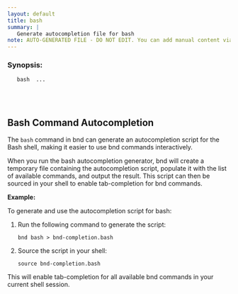 ```yaml
---
layout: default
title: bash
summary: |
   Generate autocompletion file for bash
note: AUTO-GENERATED FILE - DO NOT EDIT. You can add manual content via same filename in _ext sub-folder. 
---
```


### Synopsis: 
	   bash  ...


<!-- Manual content from: ext/bash.md --><br /><br />
## Bash Command Autocompletion

The `bash` command in bnd can generate an autocompletion script for the Bash shell, making it easier to use bnd commands interactively.

When you run the bash autocompletion generator, bnd will create a temporary file containing the autocompletion script, populate it with the list of available commands, and output the result. This script can then be sourced in your shell to enable tab-completion for bnd commands.

**Example:**

To generate and use the autocompletion script for bash:

1. Run the following command to generate the script:
   ```
   bnd bash > bnd-completion.bash
   ```
2. Source the script in your shell:
   ```
   source bnd-completion.bash
   ```

This will enable tab-completion for all available bnd commands in your current shell session.



